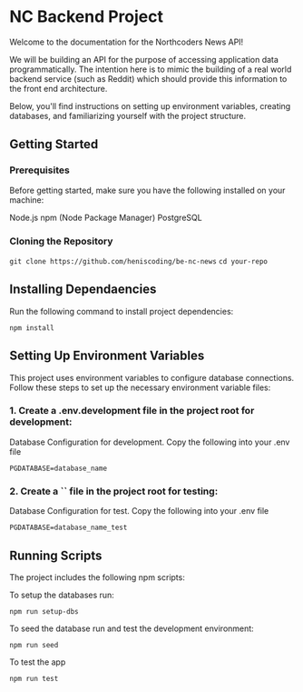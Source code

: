 # NC Backend Project #

Welcome to the documentation for the Northcoders News API!

We will be building an API for the purpose of accessing application data programmatically. The intention here is to mimic the building of a real world backend service (such as Reddit) which should provide this information to the front end architecture.

Below, you'll find instructions on setting up environment variables, creating databases, and familiarizing yourself with the project structure.


## Getting Started ##

### Prerequisites ###

Before getting started, make sure you have the following installed on your machine:

Node.js
npm (Node Package Manager)
PostgreSQL

### Cloning the Repository ###

`git clone https://github.com/heniscoding/be-nc-news`
`cd your-repo`

## Installing Dependaencies ##

Run the following command to install project dependencies:

`npm install`

## Setting Up Environment Variables ##

This project uses environment variables to configure database connections. Follow these steps to set up the necessary environment variable files:

### 1. Create a .env.development file in the project root for development: ###

Database Configuration for development. Copy the following into your .env file

`PGDATABASE=database_name`

### 2. Create a `` file in the project root for testing: ###

Database Configuration for test. Copy the following into your .env file

`PGDATABASE=database_name_test`

## Running Scripts ##

The project includes the following npm scripts:

To setup the databases run:

`npm run setup-dbs`

To seed the database run and test the development environment:

`npm run seed`

To test the app

`npm run test`